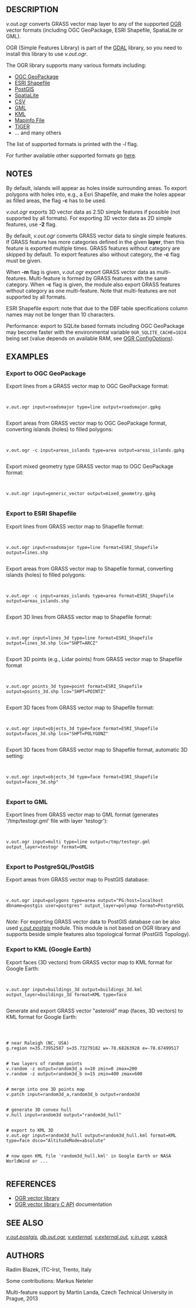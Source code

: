 

## DESCRIPTION

*v.out.ogr* converts GRASS vector map layer to any of the
supported [OGR](https://gdal.org/) vector formats
(including OGC GeoPackage, ESRI Shapefile, SpatiaLite or GML).

OGR (Simple Features Library) is part of the
[GDAL](https://gdal.org) library, so you need to
install this library to use *v.out.ogr*.

The OGR library supports many various formats including:

* [OGC GeoPackage](https://gdal.org/en/stable/drivers/vector/gpkg.html)
* [ESRI Shapefile](https://gdal.org/en/stable/drivers/vector/shapefile.html)
* [PostGIS](https://gdal.org/en/stable/drivers/vector/pg.html)
* [SpatiaLite](https://gdal.org/en/stable/drivers/vector/sqlite.html)
* [CSV](https://gdal.org/en/stable/drivers/vector/csv.html)
* [GML](https://gdal.org/en/stable/drivers/vector/gml.html)
* [KML](https://gdal.org/en/stable/drivers/vector/kml.html)
* [Mapinfo File](https://gdal.org/en/stable/drivers/vector/mitab.html)
* [TIGER](https://gdal.org/en/stable/drivers/vector/tiger.html)
* ... and many others

The list of supported formats is printed with the *-l* flag.

For further available other supported formats go
[here](https://gdal.org/en/stable/drivers/vector/).

## NOTES

By default, islands will appear as holes inside surrounding areas. To
export polygons with holes into, e.g., a Esri Shapefile, and make the
holes appear as filled areas, the flag **-c** has to be used.

*v.out.ogr* exports 3D vector data as 2.5D simple features if
possible (not supported by all formats). For exporting 3D vector data
as 2D simple features, use **-2** flag.

By default, *v.out.ogr* converts GRASS vector data to single
simple features. If GRASS feature has more categories defined in the
given **layer**, then this feature is exported multiple
times. GRASS features without category are skipped by default. To
export features also without category, the **-c** flag must be
given.

When **-m** flag is given, *v.out.ogr* export GRASS vector
data as multi-features. Multi-feature is formed by GRASS features with
the same category. When **-c** flag is given, the module also
export GRASS features without category as one multi-feature. Note that
multi-features are not supported by all formats.

ESRI Shapefile export: note that due to the DBF table specifications
column names may not be longer than 10 characters.

Performance: export to SQLite based formats including OGC GeoPackage may
become faster with the environmental variable `OGR_SQLITE_CACHE=1024`
being set (value depends on available RAM, see
[OGR ConfigOptions](https://trac.osgeo.org/gdal/wiki/ConfigOptions#OGR_SQLITE_CACHE)).

## EXAMPLES


### Export to OGC GeoPackage

Export lines from a GRASS vector map to OGC GeoPackage format:

```


v.out.ogr input=roadsmajor type=line output=roadsmajor.gpkg


```


Export areas from GRASS vector map to OGC GeoPackage format, converting
islands (holes) to filled polygons:

```


v.out.ogr -c input=areas_islands type=area output=areas_islands.gpkg


```


Export mixed geometry type GRASS vector map to OGC GeoPackage format:

```


v.out.ogr input=generic_vector output=mixed_geometry.gpkg


```


### Export to ESRI Shapefile

Export lines from GRASS vector map to Shapefile format:

```


v.out.ogr input=roadsmajor type=line format=ESRI_Shapefile output=lines.shp


```


Export areas from GRASS vector map to Shapefile format, converting
islands (holes) to filled polygons:

```


v.out.ogr -c input=areas_islands type=area format=ESRI_Shapefile output=areas_islands.shp


```


Export 3D lines from GRASS vector map to Shapefile format:

```


v.out.ogr input=lines_3d type=line format=ESRI_Shapefile output=lines_3d.shp lco="SHPT=ARCZ"


```


Export 3D points (e.g., Lidar points) from GRASS vector map to Shapefile format

```


v.out.ogr points_3d type=point format=ESRI_Shapefile output=points_3d.shp lco="SHPT=POINTZ"


```


Export 3D faces from GRASS vector map to Shapefile format:

```


v.out.ogr input=objects_3d type=face format=ESRI_Shapefile output=faces_3d.shp lco="SHPT=POLYGONZ"


```


Export 3D faces from GRASS vector map to Shapefile format, automatic 3D setting:

```


v.out.ogr input=objects_3d type=face format=ESRI_Shapefile output=faces_3d.shp"


```


### Export to GML

Export lines from GRASS vector map to GML format
(generates '/tmp/testogr.gml' file with layer 'testogr'):

```


v.out.ogr input=multi type=line output=/tmp/testogr.gml output_layer=testogr format=GML


```


### Export to PostgreSQL/PostGIS

Export areas from GRASS vector map to PostGIS database:

```


v.out.ogr input=polygons type=area output="PG:host=localhost dbname=postgis user=postgres" output_layer=polymap format=PostgreSQL


```


*Note:* For exporting GRASS vector data to PostGIS database can
be also used *[v.out.postgis](v.out.postgis.html)*
module. This module is not based on OGR library and supports beside
simple features also topological format (PostGIS Topology).

### Export to KML (Google Earth)

Export faces (3D vectors) from GRASS vector map to KML format for Google Earth:

```


v.out.ogr input=buildings_3d output=buildings_3d.kml output_layer=buildings_3d format=KML type=face


```


Generate and export GRASS vector "asteroid" map (faces, 3D vectors) to
KML format for Google Earth:

```



# near Raleigh (NC, USA)
g.region n=35.73952587 s=35.73279182 w=-78.68263928 e=-78.67499517


# two layers of random points
v.random -z output=random3d_a n=10 zmin=0 zmax=200
v.random -z output=random3d_b n=15 zmin=400 zmax=600


# merge into one 3D points map
v.patch input=random3d_a,random3d_b output=random3d


# generate 3D convex hull
v.hull input=random3d output="random3d_hull"


# export to KML 3D
v.out.ogr input=random3d_hull output=random3d_hull.kml format=KML type=face dsco="AltitudeMode=absolute"


# now open KML file 'random3d_hull.kml' in Google Earth or NASA WorldWind or ...


```


## REFERENCES

* [OGR vector library](https://gdal.org/)
* [OGR vector library C API](https://gdal.org/api/)
  documentation


## SEE ALSO

*[v.out.postgis](v.out.postgis.html),
[db.out.ogr](db.out.ogr.html),
[v.external](v.external.html),
[v.external.out](v.external.out.html),
[v.in.ogr](v.in.ogr.html),
[v.pack](v.pack.html)*

## AUTHORS

Radim Blazek, ITC-Irst, Trento, Italy

Some contributions: Markus Neteler

Multi-feature support by Martin Landa, Czech Technical University in Prague, 2013
